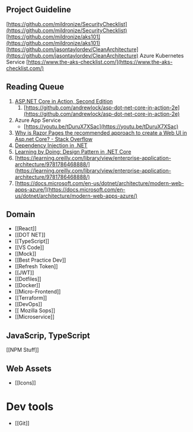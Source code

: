 ## **Project Guideline**

[https://github.com/mildronize/SecurityChecklist](https://github.com/mildronize/SecurityChecklist)
[https://github.com/mildronize/aks101](https://github.com/mildronize/aks101)
[https://github.com/jasontaylordev/CleanArchitecture](https://github.com/jasontaylordev/CleanArchitecture)
Azure Kubernetes Service [https://www.the-aks-checklist.com/](https://www.the-aks-checklist.com/)

## Reading Queue
1. [ASP.NET Core in Action, Second Edition](https://learning.oreilly.com/library/view/aspnet-core-in/9781617298301/)
    1. [https://github.com/andrewlock/asp-dot-net-core-in-action-2e](https://github.com/andrewlock/asp-dot-net-core-in-action-2e)
2. Azure App Service
    - [https://youtu.be/tDuruX7XSac](https://youtu.be/tDuruX7XSac)
3. [Why is Razor Pages the recommended approach to create a Web UI in Asp.net Core? - Stack Overflow](https://stackoverflow.com/questions/46777404/why-is-razor-pages-the-recommended-approach-to-create-a-web-ui-in-asp-net-core)
4. [Dependency Injection in .NET](https://learning.oreilly.com/library/view/dependency-injection-in/9781935182504/)
5. [Learning by Doing: Design Pattern in .NET Core](https://www.notion.so/Learning-by-Doing-Design-Pattern-in-NET-Core-11a5b82ef98c4e639aab5fd48da0179e?pvs=21)
6. [https://learning.oreilly.com/library/view/enterprise-application-architecture/9781786468888/](https://learning.oreilly.com/library/view/enterprise-application-architecture/9781786468888/)
7. [https://docs.microsoft.com/en-us/dotnet/architecture/modern-web-apps-azure/](https://docs.microsoft.com/en-us/dotnet/architecture/modern-web-apps-azure/)


## Domain
- [[React]]
- [[DOT NET]]
- [[TypeScript]]
- [[VS Code]]
- [[Mock]]
- [[Best Practice Dev]]
- [[Refresh Token]]
- [[JWT]]
- [[Dotfiles]]
- [[Docker]]
- [[Micro-Frontend]]
- [[Terraform]]
- [[DevOps]]
- [[ Mozilla Sops]]
- [[Microservice]]

## JavaScrip, TypeScript

[[NPM Stuff]]

## Web Assets
 - [[Icons]]

# Dev tools
- [[Git]]